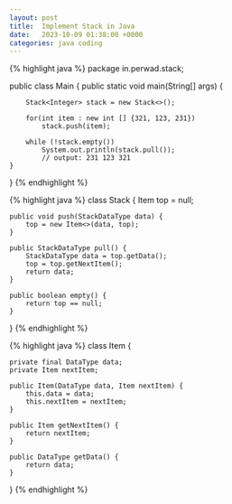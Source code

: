```yaml
---
layout: post
title:  Implement Stack in Java
date:   2023-10-09 01:38:00 +0000
categories: java coding
---
```


{% highlight java %}
package in.perwad.stack;

public class Main {
    public static void main(String[] args) {

        Stack<Integer> stack = new Stack<>();

        for(int item : new int [] {321, 123, 231})
            stack.push(item);

        while (!stack.empty())
            System.out.println(stack.pull());
            // output: 231 123 321
    }
}
{% endhighlight %}

{% highlight java %}
class Stack<StackDataType>  {
    Item<StackDataType> top = null;

    public void push(StackDataType data) {
        top = new Item<>(data, top);
    }

    public StackDataType pull() {
        StackDataType data = top.getData();
        top = top.getNextItem();
        return data;
    }

    public boolean empty() {
        return top == null;
    }

}
{% endhighlight %}

{% highlight java %}
class Item<DataType>  {

    private final DataType data;
    private Item nextItem;

    public Item(DataType data, Item nextItem) {
        this.data = data;
        this.nextItem = nextItem;
    }

    public Item getNextItem() {
        return nextItem;
    }

    public DataType getData() {
        return data;
    }
}
{% endhighlight %}
